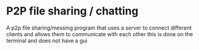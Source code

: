 # P2P file sharing / chatting

A p2p file sharing/messing program that uses a server to connect different clients and allows them to communicate with each other this is done on the terminal and does not have a gui
